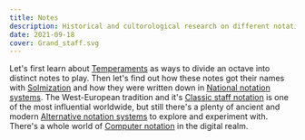 ```yaml
---
title: Notes
description: Historical and cultorological research on different notation systems
date: 2021-09-18
cover: Grand_staff.svg
---
```


<YoutubeEmbed video="Eq3bUFgEcb4" />

Let's first learn about [Temperaments](./temperaments/index.md) as ways to divide an octave into distinct notes to play. Then let's find out how these notes got their names with [Solmization](./solmization/index.md) and how they were written down in [National notation systems](./national/index.md). The West-European tradition and it's [Classic staff notation](./staff/index.md) is one of the most influential worldwide, but still there's a plenty of ancient and modern [Alternative notation systems](./alternative/index.md) to explore and experiment with. There's a whole world of [Computer notation](./computer/index.md) in the digital realm.
